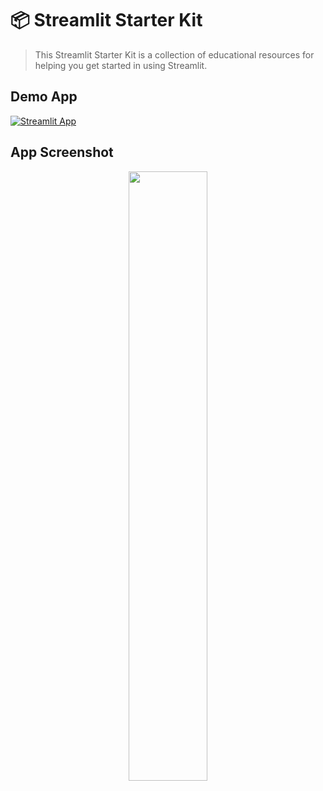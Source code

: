 # 📦 Streamlit Starter Kit

> This Streamlit Starter Kit is a collection of educational resources for helping you get started in using Streamlit.

## Demo App

[![Streamlit App](https://static.streamlit.io/badges/streamlit_badge_black_white.svg)](https://course-kit.streamlit.app/)

## App Screenshot

<p align="center">
  <img src="./static/streamlit-starter-kit-screenshot.png" width="50%">
</p>

